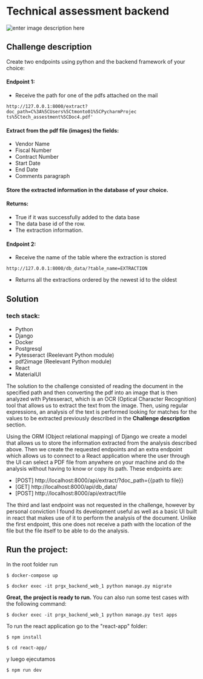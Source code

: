 # Technical assessment backend
![enter image description here](https://i.ibb.co/ssdcqMf/Captura.png)

## Challenge description
Create two endpoints using python and the backend framework of your
choice:
#### Endpoint 1:
- Receive the path for one of the pdfs attached on the mail
```
http://127.0.0.1:8000/extract?doc_path=C%3A%5CUsers%5Ctmonto01%5CPycharmProjec
ts%5Ctech_assestment%5CDoc4.pdf'
```
#### Extract from the pdf file (images) the fields:
- Vendor Name
- Fiscal Number
- Contract Number
- Start Date
- End Date
- Comments paragraph
#### Store the extracted information in the database of your choice.
#### Returns:
- True if it was successfully added to the data base
- The data base id of the row.
- The extraction information.


#### Endpoint 2:
- Receive the name of the table where the extraction is stored
```
http://127.0.0.1:8000/db_data/?table_name=EXTRACTION
````
- Returns all the extractions ordered by the newest id to the oldest


## Solution
### tech stack:
- Python
- Django
- Docker
- Postgresql
- Pytesseract (Reelevant Python module)
- pdf2image (Reelevant Python module)
- React
- MaterialUI

The solution to the challenge consisted of reading the document in the specified path and then converting the pdf into an image that is then analyzed with Pytesseract, which is an OCR (Optical Character Recognition) tool that allows us to extract the text from the image. Then, using regular expressions, an analysis of the text is performed looking for matches for the values to be extracted previously described in the **Challenge description** section.

Using the ORM (Object relational mapping) of Django we create a model that allows us to store the information extracted from the analysis described above. Then we create the requested endpoints and an extra endpoint which allows us to connect to a React application where the user through the UI can select a PDF file from anywhere on your machine and do the analysis without having to know or copy its path. These endpoints are:

- [POST] http://localhost:8000/api/extract/?doc_path={{path to file}}
- [GET] http://localhost:8000/api/db_data/
- [POST] http://localhost:8000/api/extract/file

The third and last endpoint was not requested in the challenge, however by personal conviction I found its development useful as well as a basic UI built in react that makes use of it to perform the analysis of the document. Unlike the first endpoint, this one does not receive a path with the location of the file but the file itself to be able to do the analysis. 

## Run the project:
In the root folder run
```
$ docker-compose up
```
```
$ docker exec -it prgx_backend_web_1 python manage.py migrate
```
**Great, the project is ready to run.**
You can also run some test cases with the following command:
```
$ docker exec -it prgx_backend_web_1 python manage.py test apps
```

To run the react application go to the "react-app" folder:
```
$ npm install
```
```
$ cd react-app/
```
y luego ejecutamos 
```
$ npm run dev
```
